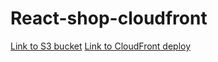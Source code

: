 # React-shop-cloudfront
[Link to S3 bucket](http://my-new-bucket-aws-courses.s3-website-eu-west-1.amazonaws.com/)
[Link to CloudFront deploy](https://d1gkqiqw3e8jb3.cloudfront.net/)
